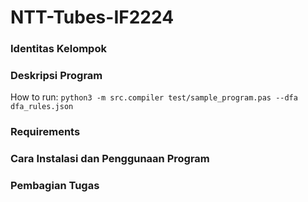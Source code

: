 # NTT-Tubes-IF2224

### Identitas Kelompok
### Deskripsi Program
How to run:
`python3 -m src.compiler test/sample_program.pas --dfa dfa_rules.json`
### Requirements
### Cara Instalasi dan Penggunaan Program
### Pembagian Tugas
